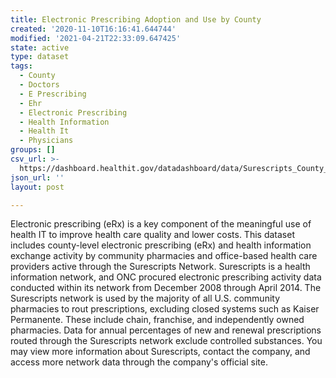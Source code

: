 ```yaml
---
title: Electronic Prescribing Adoption and Use by County
created: '2020-11-10T16:16:41.644744'
modified: '2021-04-21T22:33:09.647425'
state: active
type: dataset
tags:
  - County
  - Doctors
  - E Prescribing
  - Ehr
  - Electronic Prescribing
  - Health Information
  - Health It
  - Physicians
groups: []
csv_url: >-
  https://dashboard.healthit.gov/datadashboard/data/Surescripts_County_04-2014.csv
json_url: ''
layout: post

---
```

Electronic prescribing (eRx) is a key component of the meaningful use of health IT to improve health care quality and lower costs. This dataset includes county-level electronic prescribing (eRx) and health information exchange activity by community pharmacies and office-based health care providers active through the Surescripts Network. Surescripts is a health information network, and ONC procured electronic prescribing activity data conducted within its network from December 2008 through April 2014. The Surescripts network is used by the majority of all U.S. community pharmacies to rout prescriptions, excluding closed systems such as Kaiser Permanente. These include chain, franchise, and independently owned pharmacies. Data for annual percentages of new and renewal prescriptions routed through the Surescripts network exclude controlled substances. You may view more information about Surescripts, contact the company, and access more network data through the company's official site.
